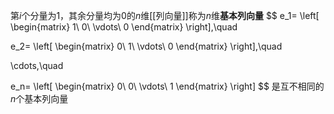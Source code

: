 第$i$个分量为$1$，其余分量均为$0$的$n$维[[列向量]]称为$n$维**基本列向量**
$$
e_1=
\left[
\begin{matrix}
1\\
0\\
\vdots\\
0
\end{matrix}
\right],\quad

e_2=
\left[
\begin{matrix}
0\\
1\\ 
\vdots\\ 
0
\end{matrix}
\right],\quad


\cdots,\quad


e_n=
\left[
\begin{matrix} 
0\\ 
0\\ 
\vdots\\ 
1
\end{matrix} 
\right]
$$
是互不相同的$n$个基本列向量